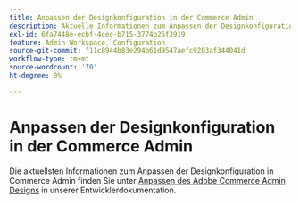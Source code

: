 ```yaml
---
title: Anpassen der Designkonfiguration in der Commerce Admin
description: Aktuelle Informationen zum Anpassen der Designkonfiguration in Commerce Admin finden Sie unter [Anpassen des Adobe Commerce Admin Designs](https://devdocs.magento.com/guides/v2.4/howdoi/admin/customize_admin.html) in unserer Entwicklerdokumentation.
exl-id: 6fa7448e-ecbf-4cec-b715-3774b26f3919
feature: Admin Workspace, Configuration
source-git-commit: f11c8944b83e294b61d9547aefc9203af344041d
workflow-type: tm+mt
source-wordcount: '70'
ht-degree: 0%

---
```


# Anpassen der Designkonfiguration in der Commerce Admin

Die aktuellsten Informationen zum Anpassen der Designkonfiguration in Commerce Admin finden Sie unter [Anpassen des Adobe Commerce Admin Designs](https://devdocs.magento.com/guides/v2.4/howdoi/admin/customize_admin.html) in unserer Entwicklerdokumentation.
